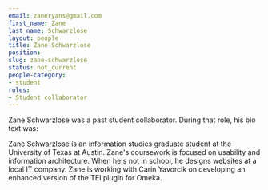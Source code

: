 ```yaml
---
email: zaneryans@gmail.com
first_name: Zane
last_name: Schwarzlose
layout: people
title: Zane Schwarzlose
position:
slug: zane-schwarzlose
status: not_current
people-category:
- student
roles:
- Student collaborator
---
```

Zane Schwarzlose was a past student collaborator. During that role, his bio text was:

Zane Schwarzlose is an information studies graduate student at the University of Texas at Austin. Zane's coursework is focused on usability and information architecture. When he's not in school, he designs websites at a local IT company. Zane is working with Carin Yavorcik on developing an enhanced version of the TEI plugin for Omeka.
